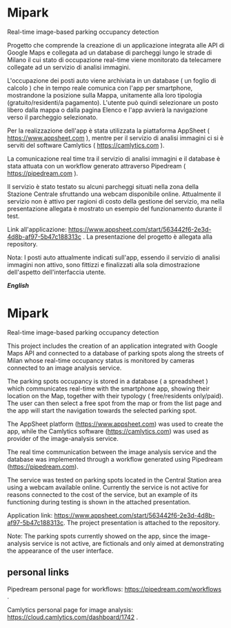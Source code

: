 # Mipark
Real-time image-based parking occupancy detection 

Progetto che comprende la creazione di un applicazione integrata alle API di Google Maps e collegata ad un database di parcheggi  lungo le strade di Milano il cui stato di occupazione real-time viene monitorato da telecamere collegate ad un servizio di analisi immagini. 

L'occupazione dei posti auto viene archiviata in un database ( un foglio di calcolo ) che in tempo reale comunica con l'app per smartphone, mostrandone la posizione sulla Mappa, unitamente alla loro tipologia (gratuito/residenti/a pagamento). L'utente può quindi selezionare un posto libero dalla mappa o dalla pagina Elenco e l'app avvierà la navigazione verso il parcheggio selezionato.

Per la realizzazione dell'app è stata utilizzata la piattaforma AppSheet ( https://www.appsheet.com ), mentre per il servizio di analisi immagini ci si è serviti del software Camlytics ( https://camlytics.com ).

La comunicazione real time tra il servizio di analisi immagini e il database è stata attuata con un workflow generato attraverso Pipedream ( https://pipedream.com ).

Il servizio è stato testato su alcuni parcheggi situati nella zona della Stazione Centrale sfruttando una webcam disponibile online. Attualmente il servizio non è attivo per ragioni di costo della gestione del servizio, ma nella presentazione allegata è mostrato un esempio del funzionamento durante il test. 

Link all'applicazione: https://www.appsheet.com/start/563442f6-2e3d-4d8b-af97-5b47c188313c .
La presentazione del progetto è allegata alla repository.

Nota: I posti auto attualmente indicati sull'app, essendo il servizio di analisi immagini non attivo, sono fittizzi e finalizzati alla sola dimostrazione dell'aspetto dell'interfaccia utente.



***English***

# Mipark
Real-time image-based parking occupancy detection 


This project includes the creation of an application integrated with Google Maps API and connected to a database of parking spots along the streets of Milan whose real-time occupancy status is monitored by cameras connected to an image analysis service.

The parking spots occupancy is stored in a database ( a spreadsheet ) which communicates real-time with the smartphone app, showing their location on the Map, together with their typology ( free/residents only/paid). The user can then select a free spot from the map or from the list page and the app will start the navigation towards the selected parking spot.

The AppSheet platform (https://www.appsheet.com) was used to create the app, while the Camlytics software (https://camlytics.com) was used as provider of the image-analysis service.

The real time communication between the image analysis service and the database was implemented through a workflow generated using Pipedream (https://pipedream.com).

The service was tested on parking spots located in the Central Station area using a webcam available online. Currently the service is not active for reasons connected to the cost of the service, but an example of its functioning during testing is shown in the attached presentation.

Application link: https://www.appsheet.com/start/563442f6-2e3d-4d8b-af97-5b47c188313c.
The project presentation is attached to the repository.

Note: The parking spots currently showed on the app, since the image-analysis service is not active, are fictionals and only aimed at demonstrating the appearance of the user interface.

## personal links ##

Pipedream personal page for workflows: https://pipedream.com/workflows .

Camlytics personal page for image analysis: https://cloud.camlytics.com/dashboard/1742 .

